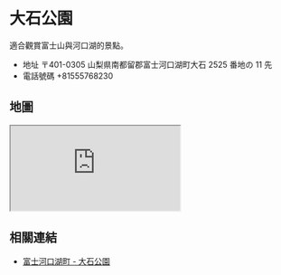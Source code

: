 # 大石公園

適合觀賞富士山與河口湖的景點。

- 地址 〒401-0305 山梨県南都留郡富士河口湖町大石 2525 番地の 11 先
- 電話號碼 +81555768230

## 地圖

<iframe src="https://www.google.com/maps/embed?pb=!1m18!1m12!1m3!1d26766.857836530868!2d138.7310477923689!3d35.50752067688175!2m3!1f0!2f0!3f0!3m2!1i1024!2i768!4f13.1!3m3!1m2!1s0x60195fa68c0b2b95%3A0xa22e530b3a652904!2sOishi%20Park!5e0!3m2!1sen!2stw!4v1690638751215!5m2!1sen!2stw" allowfullscreen="" loading="lazy" referrerpolicy="no-referrer-when-downgrade"></iframe>

## 相關連結

- [富士河口湖町 - 大石公園](https://www.town.fujikawaguchiko.lg.jp/ka/info.php?if_id=2346)
